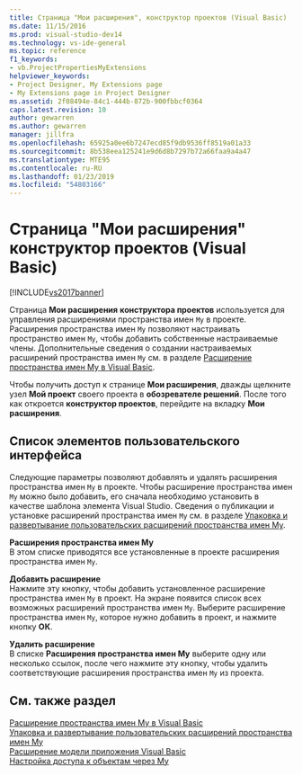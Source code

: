 ```yaml
---
title: Страница "Мои расширения", конструктор проектов (Visual Basic) | Документы Майкрософт
ms.date: 11/15/2016
ms.prod: visual-studio-dev14
ms.technology: vs-ide-general
ms.topic: reference
f1_keywords:
- vb.ProjectPropertiesMyExtensions
helpviewer_keywords:
- Project Designer, My Extensions page
- My Extensions page in Project Designer
ms.assetid: 2f08494e-84c1-444b-872b-900fbbcf0364
caps.latest.revision: 10
author: gewarren
ms.author: gewarren
manager: jillfra
ms.openlocfilehash: 65925a0ee6b7247ecd85f9db9536ff8519a01a33
ms.sourcegitcommit: 8b538eea125241e9d6d8b7297b72a66faa9a4a47
ms.translationtype: MTE95
ms.contentlocale: ru-RU
ms.lasthandoff: 01/23/2019
ms.locfileid: "54803166"
---
```

# <a name="my-extensions-page-project-designer-visual-basic"></a>Страница "Мои расширения" конструктор проектов (Visual Basic)
[!INCLUDE[vs2017banner](../../includes/vs2017banner.md)]

  
Страница **Мои расширения** **конструктора проектов** используется для управления расширениями пространства имен `My` в проекте. Расширения пространства имен `My` позволяют настраивать пространство имен `My`, чтобы добавить собственные настраиваемые члены. Дополнительные сведения о создании настраиваемых расширений пространства имен `My` см. в разделе [Расширение пространства имен My в Visual Basic](http://msdn.microsoft.com/library/808e8617-b01c-4135-8b21-babe87389e8e).  
  
 Чтобы получить доступ к странице **Мои расширения**, дважды щелкните узел **Мой проект** своего проекта в **обозревателе решений**. После того как откроется **конструктор проектов**, перейдите на вкладку **Мои расширения**.  
  
## <a name="uielement-list"></a>Список элементов пользовательского интерфейса  
 Следующие параметры позволяют добавлять и удалять расширения пространства имен `My` в проекте. Чтобы расширение пространства имен `My` можно было добавить, его сначала необходимо установить в качестве шаблона элемента Visual Studio. Сведения о публикации и установке расширений пространства имен `My` см. в разделе [Упаковка и развертывание пользовательских расширений пространства имен My](http://msdn.microsoft.com/library/fd89c54b-0290-4c50-95a3-ff17d4487a21).  
  
 **Расширения пространства имен My**  
 В этом списке приводятся все установленные в проекте расширения пространства имен `My`.  
  
 **Добавить расширение**  
 Нажмите эту кнопку, чтобы добавить установленное расширение пространства имен `My` в проект. На экране появится список всех возможных расширений пространства имен `My`. Выберите расширение пространства имен `My`, которое нужно добавить в проект, и нажмите кнопку **ОК**.  
  
 **Удалить расширение**  
 В списке **Расширения пространства имен My** выберите одну или несколько ссылок, после чего нажмите эту кнопку, чтобы удалить соответствующие расширения пространства имен `My` из проекта.  
  
## <a name="see-also"></a>См. также раздел  
 [Расширение пространства имен My в Visual Basic](http://msdn.microsoft.com/library/808e8617-b01c-4135-8b21-babe87389e8e)   
 [Упаковка и развертывание пользовательских расширений пространства имен My](http://msdn.microsoft.com/library/fd89c54b-0290-4c50-95a3-ff17d4487a21)   
 [Расширение модели приложения Visual Basic](http://msdn.microsoft.com/library/e91d3bed-4c27-40e3-871d-2be17467c72c)   
 [Настройка доступа к объектам через My](http://msdn.microsoft.com/library/4e8279c2-ed5b-4681-8903-8a6671874000)
